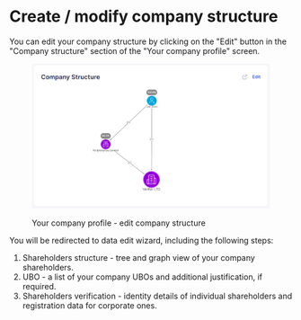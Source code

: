 # Create / modify company structure

You can edit your company structure by clicking on the "Edit" button in the "Company structure" section of the "Your company profile" screen.

<figure><img src="../../.gitbook/assets/company_structure (1).png" alt="Your company profile - edit company structure"><figcaption><p>Your company profile - edit company structure</p></figcaption></figure>

You will be redirected to data edit wizard, including the following steps:

1. Shareholders structure - tree and graph view of your company shareholders.
2. UBO - a list of your company UBOs and additional justification, if required.
3. Shareholders verification - identity details of individual shareholders and registration data for corporate ones.
